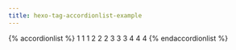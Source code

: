 ```yaml
---
title: hexo-tag-accordionlist-example
---
```


{% accordionlist %}
<ll>
1
1
1
</ll>
<ll>
2
2
2
</ll>
<ll>
3
3
3
</ll>
<ll>
4
4
4
</ll>
{% endaccordionlist %}